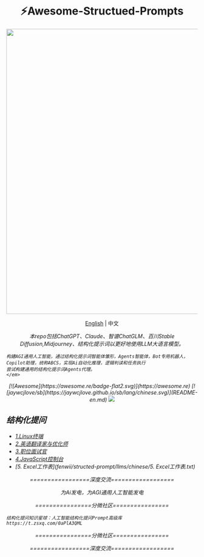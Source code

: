 <h1 align="center">
⚡️Awesome-Structued-Prompts
</h1>
<p align="center">
  <a href="https://github.com/fenwii/LibraryBookSearchEnginePro">
    <img src="images/LibraryBookSearchEngine.gif" width="750px">
  </a>
</p>
<p align="center">
    <a href="./README-en.md">English</a> | 中文
</p>
<p align="center">
    <em>
    本repo包括ChatGPT、Claude、智谱ChatGLM、百川Stable Diffusion,Midjourney、结构化提示词以更好地使用LLM大语言模型。
    
    构建AGI通用人工智能，通过结构化提示词智能体雏形，Agents智能体，Bot专用机器人，Copilot助理，统称ABCS，实现Ai自动化推理，逻辑判读和任务执行
    尝试构建通用的结构化提示词Agents代理。
    </em>
</p>
<p align="center">
[![Awesome](https://awesome.re/badge-flat2.svg)](https://awesome.re) [![jaywcjlove/sb](https://jaywcjlove.github.io/sb/lang/chinese.svg)](README-en.md)
<a href="https://github.com/fenwii/LibraryBookSearchEnginePro"><img src="https://img.shields.io/github/downloads/fenwii/awesome-structued-prompts/total"></a>
</p>

## 结构化提问
* [1.Linux终端](fenwii/structed-prompt/llms/chinese/1.Linux终端.txt)
* [2.英语翻译家与优化师](fenwii/structed-prompt/llms/chinese/2.英语翻译家与优化师.txt)
* [3.职位面试官](fenwii/structed-prompt/llms/chinese/3.职位面试官.txt)
* [4.JavaScript控制台](fenwii/structed-prompt/llms/chinese/4.JavaScript控制台.txt)
* [5. Excel工作表](fenwii/structed-prompt/llms/chinese/5. Excel工作表.txt)

<p align="center">
=================深度交流==================
</p>

<p align="center">
      为Ai发电，为AGI通用人工智能发电
</p>

<p align="center">
================分微社区================
</p>

<p align="center">

	结构化提问知识星球：人工智能结构化提问Prompt高级库 https://t.zsxq.com/0aPlA3QML

</p>  
</p>  
<p align="center">
================分微社区================
</p>
<p align="center">
=================深度交流==================
</p>